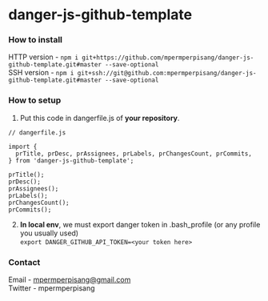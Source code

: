 # danger-js-github-template

### How to install
HTTP version - `npm i git+https://github.com/mpermperpisang/danger-js-github-template.git#master --save-optional`<br/>
SSH version - `npm i git+ssh://git@github.com:mpermperpisang/danger-js-github-template.git#master --save-optional`

### How to setup
1. Put this code in dangerfile.js of <b>your repository</b>.
```
// dangerfile.js

import {
  prTitle, prDesc, prAssignees, prLabels, prChangesCount, prCommits,
} from 'danger-js-github-template';

prTitle();
prDesc();
prAssignees();
prLabels();
prChangesCount();
prCommits();
```

2. <b>In local env</b>, we must export danger token in .bash_profile (or any profile you usually used)<br/>
`export DANGER_GITHUB_API_TOKEN=<your token here>`

### Contact
Email - mpermperpisang@gmail.com<br/>
Twitter - mpermperpisang
